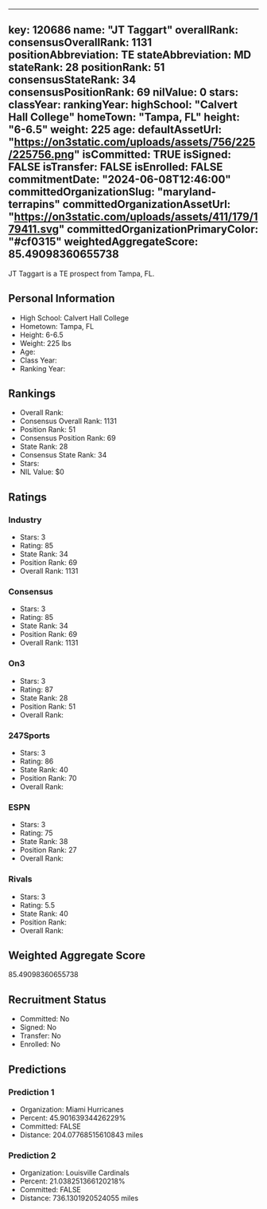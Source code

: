 ---
  key: 120686
  name: "JT Taggart"
  overallRank: 
  consensusOverallRank: 1131
  positionAbbreviation: TE
  stateAbbreviation: MD
  stateRank: 28
  positionRank: 51
  consensusStateRank: 34
  consensusPositionRank: 69
  nilValue: 0
  stars: 
  classYear: 
  rankingYear: 
  highSchool: "Calvert Hall College"
  homeTown: "Tampa, FL"
  height: "6-6.5"
  weight: 225
  age: 
  defaultAssetUrl: "https://on3static.com/uploads/assets/756/225/225756.png"
  isCommitted: TRUE
  isSigned: FALSE
  isTransfer: FALSE
  isEnrolled: FALSE
  commitmentDate: "2024-06-08T12:46:00"
  committedOrganizationSlug: "maryland-terrapins"
  committedOrganizationAssetUrl: "https://on3static.com/uploads/assets/411/179/179411.svg"
  committedOrganizationPrimaryColor: "#cf0315"
  weightedAggregateScore: 85.49098360655738
  ---
  
  JT Taggart is a TE prospect from Tampa, FL.
  
  ## Personal Information
  - High School: Calvert Hall College
  - Hometown: Tampa, FL
  - Height: 6-6.5
  - Weight: 225 lbs
  - Age: 
  - Class Year: 
  - Ranking Year: 
  
  ## Rankings
  - Overall Rank: 
  - Consensus Overall Rank: 1131
  - Position Rank: 51
  - Consensus Position Rank: 69
  - State Rank: 28
  - Consensus State Rank: 34
  - Stars: 
  - NIL Value: $0
  
  ## Ratings
  
  ### Industry
  - Stars: 3
  - Rating: 85
  - State Rank: 34
  - Position Rank: 69
  - Overall Rank: 1131
  
  ### Consensus
  - Stars: 3
  - Rating: 85
  - State Rank: 34
  - Position Rank: 69
  - Overall Rank: 1131
  
  ### On3
  - Stars: 3
  - Rating: 87
  - State Rank: 28
  - Position Rank: 51
  - Overall Rank: 
  
  ### 247Sports
  - Stars: 3
  - Rating: 86
  - State Rank: 40
  - Position Rank: 70
  - Overall Rank: 
  
  ### ESPN
  - Stars: 3
  - Rating: 75
  - State Rank: 38
  - Position Rank: 27
  - Overall Rank: 
  
  ### Rivals
  - Stars: 3
  - Rating: 5.5
  - State Rank: 40
  - Position Rank: 
  - Overall Rank: 
  
  ## Weighted Aggregate Score
  85.49098360655738
  
  ## Recruitment Status
  - Committed: No
  - Signed: No
  - Transfer: No
  - Enrolled: No
  
  
  
  ## Predictions
  
  ### Prediction 1
  - Organization: Miami Hurricanes
  - Percent: 45.90163934426229%
  - Committed: FALSE
  - Distance: 204.07768515610843 miles
  
  ### Prediction 2
  - Organization: Louisville Cardinals
  - Percent: 21.038251366120218%
  - Committed: FALSE
  - Distance: 736.1301920524055 miles
  